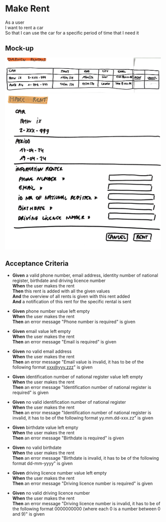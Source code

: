 # Make Rent

As a user\
I want to rent a car \
So that I can use the car for a specific period of time that I need it

## Mock-up

<a href="./mockups/overviewrentals.jpg">
    <img src="./mockups/overviewrentals.jpg">
</a>

<a href="./mockups/makerent.jpg">
    <img src="./mockups/makerent.jpg">
</a>

## Acceptance Criteria
* **Given** a valid phone number, email address, identity number of national register, birthdate and driving licence number\
**When** the user makes the rent\
**Then** this rent is added with all the given values\
**And** the overview of all rents is given with this rent added\
**And** a notification of this rent for the specific rental is sent

* **Given** phone number value left empty\
**When** the user makes the rent\
**Then** an error message "Phone number is required" is given

* **Given** email value left empty\
**When** the user makes the rent\
**Then** an error message "Email is required" is given

* **Given** no valid email address\
**When** the user makes the rent\
**Then** an error message "Email value is invalid, it has to be of the following format xxx@yyy.zzz" is given

* **Given** identification number of national register value left empty\
**When** the user makes the rent\
**Then** an error message "Identification number of national register is required" is given

* **Given** no valid identification number of national register\
**When** the user makes the rent\
**Then** an error message "Identification number of national register is invalid, it has to be of the following format yy.mm.dd-xxx.zz" is given

* **Given** birthdate value left empty\
**When** the user makes the rent\
**Then** an error message "Birthdate is required" is given

* **Given** no valid birthdate\
**When** the user makes the rent\
**Then** an error message "Birthdate is invalid, it has to be of the following format dd-mm-yyyy" is given

* **Given** driving licence number value left empty\
**When** the user makes the rent\
**Then** an error message "Driving licence number is required" is given

* **Given** no valid driving licence number\
**When** the user makes the rent\
**Then** an error message "Driving licence number is invalid, it has to be of the following format 0000000000 (where each 0 is a number between 0 and 9)" is given
